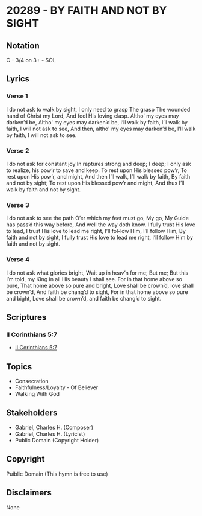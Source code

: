 # 20289 - BY FAITH AND NOT BY SIGHT

## Notation

C - 3/4 on 3+ - SOL

## Lyrics

### Verse 1

I do not ask to walk by sight, I only need to grasp The grasp The wounded hand of Christ my Lord, And feel His loving clasp. Altho' my eyes may darken’d be, Altho' my eyes may darken’d be, I’ll walk by faith, I’ll walk by faith, I will not ask to see, And then, altho' my eyes may darken’d be, I’ll walk by faith, I will not ask to see.

### Verse 2

I do not ask for constant joy In raptures strong and deep; I deep; I only ask to realize, his pow’r to save and keep. To rest upon His blessed pow’r, To rest upon His pow’r, and might, And then I’ll walk, I’ll walk by faith, By faith and not by sight; To rest upon His blessed pow’r and might, And thus I’ll walk by faith and not by sight. 

### Verse 3

I do not ask to see the path O’er which my feet must go, My go, My Guide has pass’d this way before, And well the way doth know. I fully trust His love to lead, I trust His love to lead me right, I’ll fol-low Him, I’ll follow Him, By faith and not by sight, I fully trust His love to lead me right, I’ll follow Him by faith and not by sight. 

### Verse 4

I do not ask what glories bright, Wait up in heav’n for me; But me; But this I’m told, my King in all His beauty I shall see. For in that home above so pure, That home above so pure and bright, Love shall be crown’d, love shall be crown’d, And faith be chang’d to sight, For in that home above so pure and bight, Love shall be crown’d, and faith be chang’d to sight. 


## Scriptures

### II Corinthians 5:7

- [II Corinthians 5:7](https://www.biblegateway.com/passage/?search=II%20Corinthians%205%3A7)


## Topics

- Consecration
- Faithfulness/Loyalty - Of Believer
- Walking With God

## Stakeholders

- Gabriel, Charles H. (Composer)
- Gabriel, Charles H. (Lyricist)
- Public Domain (Copyright Holder)

## Copyright

Puiblic Domain
(This hymn is free to use)

## Disclaimers

None

